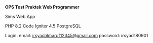 **OPS Test Praktek Web Programmer**

Sims Web App

PHP 8.2
Code Igniter 4.5
PostgreSQL

Login:
email: irsyadalmaruf12345@gmail.com
password: irsyad180901
